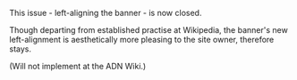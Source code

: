 This issue - left-aligning the banner - is now closed.

Though departing from established practise at Wikipedia, the banner's new left-alignment is aesthetically more pleasing to the site owner, therefore stays.

(Will not implement at the ADN Wiki.)
